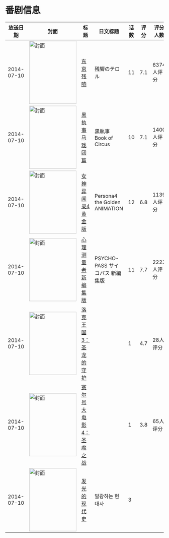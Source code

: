 # 番剧信息

|放送日期|封面|标题|日文标题|话数|评分|评分人数|
|---|---|---|---|---|---|---|
|2014-07-10|<img src="//lain.bgm.tv/pic/cover/c/5c/34/100443_2SGZ5.jpg" alt="封面" style="width:150px;height:200px;object-fit:cover;">|[东京残响](https://bangumi.tv/subject/100443)|残響のテロル|11|7.1|6374人评分|
|2014-07-10|<img src="//lain.bgm.tv/pic/cover/c/38/ae/100526_Q0BET.jpg" alt="封面" style="width:150px;height:200px;object-fit:cover;">|[黑执事 马戏团篇](https://bangumi.tv/subject/100526)|黒執事 Book of Circus|10|7.1|1400人评分|
|2014-07-10|<img src="//lain.bgm.tv/pic/cover/c/8a/11/103304_5e85P.jpg" alt="封面" style="width:150px;height:200px;object-fit:cover;">|[女神异闻录4 黄金版](https://bangumi.tv/subject/103304)|Persona4 the Golden ANIMATION|12|6.8|1139人评分|
|2014-07-10|<img src="//lain.bgm.tv/pic/cover/c/6d/e3/103906_5T2Z7.jpg" alt="封面" style="width:150px;height:200px;object-fit:cover;">|[心理测量者 新编集版](https://bangumi.tv/subject/103906)|PSYCHO-PASS サイコパス 新編集版|11|7.7|2223人评分|
|2014-07-10|<img src="//lain.bgm.tv/pic/cover/c/0e/38/134462_Xb0qv.jpg" alt="封面" style="width:150px;height:200px;object-fit:cover;">|[洛克王国3：圣龙的守护](https://bangumi.tv/subject/134462)||1|4.7|28人评分|
|2014-07-10|<img src="//lain.bgm.tv/pic/cover/c/76/56/134471_6wSdt.jpg" alt="封面" style="width:150px;height:200px;object-fit:cover;">|[赛尔号大电影4：圣魔之战](https://bangumi.tv/subject/134471)||1|3.8|65人评分|
|2014-07-10|<img src="/img/no_icon_subject.png" alt="封面" style="width:150px;height:200px;object-fit:cover;">|[发光的现代史](https://bangumi.tv/subject/311964)|발광하는 현대사|3|||
